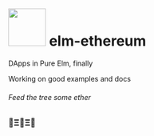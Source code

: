 # <img src="https://cdn.jsdelivr.net/gh/cmditch/elm-ethereum/elm-ethereum-logo.svg" width="75"> elm-ethereum

DApps in Pure Elm, finally

Working on good examples and docs

###### Feed the tree some ether

### 🌳Ξ🌳Ξ🌳

